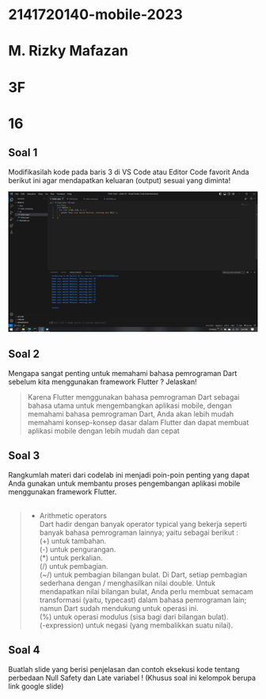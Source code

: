 # 2141720140-mobile-2023
# M. Rizky Mafazan
# 3F
# 16


## Soal 1
Modifikasilah kode pada baris 3 di VS Code atau Editor Code favorit Anda berikut ini agar mendapatkan keluaran (output) sesuai yang diminta!

![Screenshot hello_world](docs/hello_world.png)

## Soal 2
Mengapa sangat penting untuk memahami bahasa pemrograman Dart sebelum kita menggunakan framework Flutter ? Jelaskan!

>Karena Flutter menggunakan bahasa pemrograman Dart sebagai bahasa utama untuk mengembangkan aplikasi mobile, dengan memahami bahasa pemrograman Dart, Anda akan lebih mudah memahami konsep-konsep dasar dalam Flutter dan dapat membuat aplikasi mobile dengan lebih mudah dan cepat


## Soal 3
Rangkumlah materi dari codelab ini menjadi poin-poin penting yang dapat Anda gunakan untuk membantu proses pengembangan aplikasi mobile menggunakan framework Flutter. <br> <br> 

>- Arithmetic operators <br>
Dart hadir dengan banyak operator typical yang bekerja seperti banyak bahasa pemrograman lainnya; yaitu sebagai berikut : 
<br>(+) untuk tambahan.
<br>(-) untuk pengurangan.
<br>(*) untuk perkalian.
<br>(/) untuk pembagian.
<br>(~/) untuk pembagian bilangan bulat. Di Dart, setiap pembagian sederhana dengan / menghasilkan nilai double. Untuk mendapatkan nilai bilangan bulat, Anda perlu membuat semacam transformasi (yaitu, typecast) dalam bahasa pemrograman lain; namun Dart sudah mendukung untuk operasi ini.
<br>(%) untuk operasi modulus (sisa bagi dari bilangan bulat).
<br>(-expression) untuk negasi (yang membalikkan suatu nilai).

## Soal 4
Buatlah slide yang berisi penjelasan dan contoh eksekusi kode tentang perbedaan Null Safety dan Late variabel ! (Khusus soal ini kelompok berupa link google slide)

<Link>